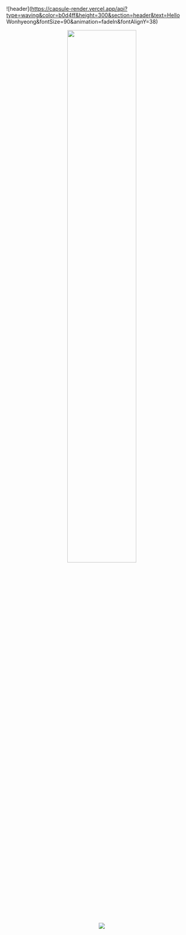 ![header](https://capsule-render.vercel.app/api?type=waving&color=b0d4ff&height=300&section=header&text=Hello Wonhyeong&fontSize=90&animation=fadeIn&fontAlignY=38)




<!-- <h3 align="center"> My Github Stats </h3> -->

<div align="center">
<a href="s">
  <img src="https://github-readme-stats.vercel.app/api?username=whl0526&theme=whl0526&show_icons=true" width="60%" />
</a>


 ![](https://github-profile-summary-cards.vercel.app/api/cards/profile-details?username=whl0526)
